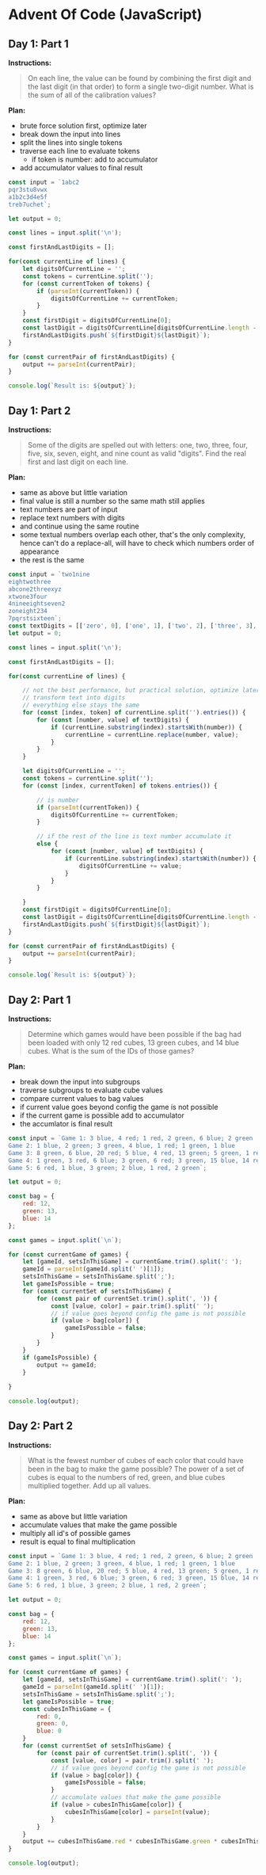 # Advent Of Code (JavaScript)

## Day 1: Part 1

**Instructions:**
> On each line, the value can be found by combining the first digit and the last digit (in that order) to form a single two-digit number. What is the sum of all of the calibration values?


**Plan:**
- brute force solution first, optimize later
- break down the input into lines
- split the lines into single tokens
- traverse each line to evaluate tokens
  - if token is number: add to accumulator
- add accumulator values to final result

```js
const input = `1abc2
pqr3stu8vwx
a1b2c3d4e5f
treb7uchet`;

let output = 0;

const lines = input.split('\n');

const firstAndLastDigits = [];

for(const currentLine of lines) {
    let digitsOfCurrentLine = '';
    const tokens = currentLine.split('');
    for (const currentToken of tokens) {
        if (parseInt(currentToken)) {
            digitsOfCurrentLine += currentToken;
        }
    }
    const firstDigit = digitsOfCurrentLine[0];
    const lastDigit = digitsOfCurrentLine[digitsOfCurrentLine.length - 1];
    firstAndLastDigits.push(`${firstDigit}${lastDigit}`);
}

for (const currentPair of firstAndLastDigits) {
    output += parseInt(currentPair);
}

console.log(`Result is: ${output}`);
```

## Day 1: Part 2

**Instructions:**
> Some of the digits are spelled out with letters: one, two, three, four, five, six, seven, eight, and nine count as valid "digits". Find the real first and last digit on each line.

**Plan:**
- same as above but little variation
- final value is still a number so the same math still applies
- text numbers are part of input
- replace text numbers with digits
- and continue using the same routine
- some textual numbers overlap each other, that's the only complexity, hence can't do a replace-all, will have to check which numbers order of appearance
- the rest is the same

```js
const input = `two1nine
eightwothree
abcone2threexyz
xtwone3four
4nineeightseven2
zoneight234
7pqrstsixteen`;
const textDigits = [['zero', 0], ['one', 1], ['two', 2], ['three', 3], ['four', 4], ['five', 5], ['six', 6], ['seven', 7], ['eight', 8], ['nine', 9]];
let output = 0;

const lines = input.split('\n');

const firstAndLastDigits = [];

for(const currentLine of lines) {

    // not the best performance, but practical solution, optimize later
    // transform text into digits
    // everything else stays the same
    for (const [index, token] of currentLine.split('').entries()) {
        for (const [number, value] of textDigits) {
            if (currentLine.substring(index).startsWith(number)) {
                currentLine = currentLine.replace(number, value);
            }
        }
    }

    let digitsOfCurrentLine = '';
    const tokens = currentLine.split('');
    for (const [index, currentToken] of tokens.entries()) {

        // is number
        if (parseInt(currentToken)) {
            digitsOfCurrentLine += currentToken;
        }

        // if the rest of the line is text number accumulate it
        else {
            for (const [number, value] of textDigits) {
                if (currentLine.substring(index).startsWith(number)) {
                    digitsOfCurrentLine += value;
                }
            }
        }

    }
    const firstDigit = digitsOfCurrentLine[0];
    const lastDigit = digitsOfCurrentLine[digitsOfCurrentLine.length - 1];
    firstAndLastDigits.push(`${firstDigit}${lastDigit}`);
}

for (const currentPair of firstAndLastDigits) {
    output += parseInt(currentPair);
}

console.log(`Result is: ${output}`);
```

## Day 2: Part 1

**Instructions:**
> Determine which games would have been possible if the bag had been loaded with only 12 red cubes, 13 green cubes, and 14 blue cubes. What is the sum of the IDs of those games?

**Plan:**
- break down the input into subgroups
- traverse subgroups to evaluate cube values
- compare current values to bag values
- if current value goes beyond config the game is not possible
- if the current game is possible add to accumulator
- the accumlator is final result

```js
const input = `Game 1: 3 blue, 4 red; 1 red, 2 green, 6 blue; 2 green
Game 2: 1 blue, 2 green; 3 green, 4 blue, 1 red; 1 green, 1 blue
Game 3: 8 green, 6 blue, 20 red; 5 blue, 4 red, 13 green; 5 green, 1 red
Game 4: 1 green, 3 red, 6 blue; 3 green, 6 red; 3 green, 15 blue, 14 red
Game 5: 6 red, 1 blue, 3 green; 2 blue, 1 red, 2 green`;

let output = 0;

const bag = {
    red: 12,
    green: 13,
    blue: 14
};

const games = input.split(`\n`);

for (const currentGame of games) {
    let [gameId, setsInThisGame] = currentGame.trim().split(': ');
    gameId = parseInt(gameId.split(' ')[1]);
    setsInThisGame = setsInThisGame.split(';');
    let gameIsPossible = true;
    for (const currentSet of setsInThisGame) {
        for (const pair of currentSet.trim().split(', ')) {
            const [value, color] = pair.trim().split(' ');
            // if value goes beyond config the game is not possible
            if (value > bag[color]) {
                gameIsPossible = false;
            }
        }
    }
    if (gameIsPossible) {
        output += gameId;
    }
    
}

console.log(output);
```

## Day 2: Part 2

**Instructions:**
> What is the fewest number of cubes of each color that could have been in the bag to make the game possible? The power of a set of cubes is equal to the numbers of red, green, and blue cubes multiplied together. Add up all values.

**Plan:**
- same as above but little variation
- accumulate values that make the game possible
- multiply all id's of possible games
- result is equal to final multiplication

```js
const input = `Game 1: 3 blue, 4 red; 1 red, 2 green, 6 blue; 2 green
Game 2: 1 blue, 2 green; 3 green, 4 blue, 1 red; 1 green, 1 blue
Game 3: 8 green, 6 blue, 20 red; 5 blue, 4 red, 13 green; 5 green, 1 red
Game 4: 1 green, 3 red, 6 blue; 3 green, 6 red; 3 green, 15 blue, 14 red
Game 5: 6 red, 1 blue, 3 green; 2 blue, 1 red, 2 green`;

let output = 0;

const bag = {
    red: 12,
    green: 13,
    blue: 14
};

const games = input.split(`\n`);

for (const currentGame of games) {
    let [gameId, setsInThisGame] = currentGame.trim().split(': ');
    gameId = parseInt(gameId.split(' ')[1]);
    setsInThisGame = setsInThisGame.split(';');
    let gameIsPossible = true;
    const cubesInThisGame = {
        red: 0,
        green: 0,
        blue: 0
    }
    for (const currentSet of setsInThisGame) {
        for (const pair of currentSet.trim().split(', ')) {
            const [value, color] = pair.trim().split(' ');
            // if value goes beyond config the game is not possible
            if (value > bag[color]) {
                gameIsPossible = false;
            }
            // accumulate values that make the game possible
            if (value > cubesInThisGame[color]) {
                cubesInThisGame[color] = parseInt(value);
            }
        }
    }
    output += cubesInThisGame.red * cubesInThisGame.green * cubesInThisGame.blue;
}

console.log(output);
```
